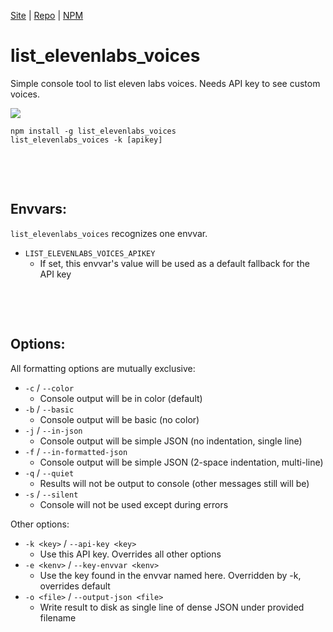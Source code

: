 [Site](https://stonecypher.github.io/list_elevenlabs_voices/) | [Repo](https://github.com/StoneCypher/list_elevenlabs_voices) | [NPM](https://www.npmjs.com/package/list_elevenlabs_voices)

# list_elevenlabs_voices
Simple console tool to list eleven labs voices.  Needs API key to see custom voices.

![](./example.png)

```
npm install -g list_elevenlabs_voices
list_elevenlabs_voices -k [apikey]
```

&nbsp;

&nbsp;

## Envvars:
`list_elevenlabs_voices` recognizes one envvar.

* `LIST_ELEVENLABS_VOICES_APIKEY`
    * If set, this envvar's value will be used as a default fallback for the API key

&nbsp;

&nbsp;

## Options:

All formatting options are mutually exclusive:

* `-c` / `--color`
    * Console output will be in color (default)
* `-b` / `--basic`
    * Console output will be basic (no color)
* `-j` / `--in-json`
    * Console output will be simple JSON (no indentation, single line)
* `-f` / `--in-formatted-json`
    * Console output will be simple JSON (2-space indentation, multi-line)
* `-q` / `--quiet`
    * Results will not be output to console (other messages still will be)
* `-s` / `--silent`
    * Console will not be used except during errors

Other options:

* `-k <key>` / `--api-key <key>`
    * Use this API key.  Overrides all other options
* `-e <kenv>` / `--key-envvar <kenv>`
    * Use the key found in the envvar named here.  Overridden by -k, overrides default
* `-o <file>` / `--output-json <file>`
    * Write result to disk as single line of dense JSON under provided filename
